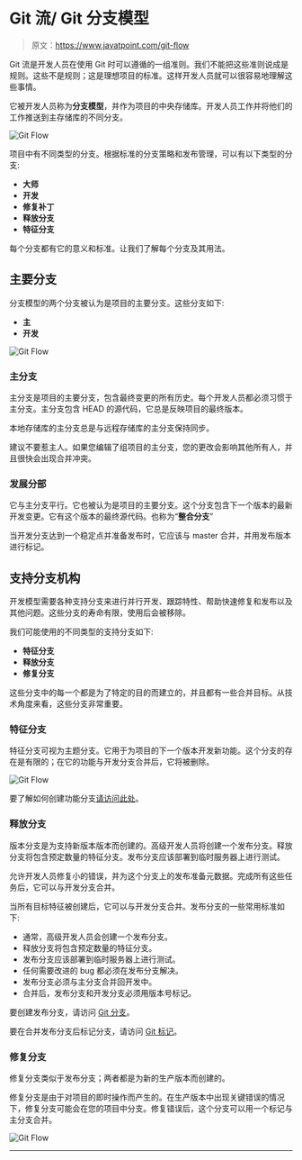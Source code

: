 # Git 流/ Git 分支模型

> 原文：<https://www.javatpoint.com/git-flow>

Git 流是开发人员在使用 Git 时可以遵循的一组准则。我们不能把这些准则说成是规则。这些不是规则；这是理想项目的标准。这样开发人员就可以很容易地理解这些事情。

它被开发人员称为**分支模型**，并作为项目的中央存储库。开发人员工作并将他们的工作推送到主存储库的不同分支。

![Git Flow](img/deb580d359043edf86de638e5ff30bb7.png)

项目中有不同类型的分支。根据标准的分支策略和发布管理，可以有以下类型的分支:

*   **大师**
*   **开发**
*   **修复补丁**
*   **释放分支**
*   **特征分支**

每个分支都有它的意义和标准。让我们了解每个分支及其用法。

## 主要分支

分支模型的两个分支被认为是项目的主要分支。这些分支如下:

*   **主**
*   **开发**

![Git Flow](img/39b5bad03006f8f9d28e20bcaa089ff2.png)

### 主分支

主分支是项目的主要分支，包含最终变更的所有历史。每个开发人员都必须习惯于主分支。主分支包含 HEAD 的源代码，它总是反映项目的最终版本。

本地存储库的主分支总是与远程存储库的主分支保持同步。

建议不要惹主人。如果您编辑了组项目的主分支，您的更改会影响其他所有人，并且很快会出现合并冲突。

### 发展分部

它与主分支平行。它也被认为是项目的主要分支。这个分支包含下一个版本的最新开发变更。它有这个版本的最终源代码。也称为“**整合分支**”

当开发分支达到一个稳定点并准备发布时，它应该与 master 合并，并用发布版本进行标记。

## 支持分支机构

开发模型需要各种支持分支来进行并行开发、跟踪特性、帮助快速修复和发布以及其他问题。这些分支的寿命有限，使用后会被移除。

我们可能使用的不同类型的支持分支如下:

*   **特征分支**
*   **释放分支**
*   **修复分支**

这些分支中的每一个都是为了特定的目的而建立的，并且都有一些合并目标。从技术角度来看，这些分支非常重要。

### 特征分支

特征分支可视为主题分支。它用于为项目的下一个版本开发新功能。这个分支的存在是有限的；在它的功能与开发分支合并后，它将被删除。

![Git Flow](img/904019578b6903382a65db8336dcbe23.png)

要了解如何创建功能分支[请访问此处](https://www.javatpoint.com/git-branch)。

### 释放分支

版本分支是为支持新版本版本而创建的。高级开发人员将创建一个发布分支。释放分支将包含预定数量的特征分支。发布分支应该部署到临时服务器上进行测试。

允许开发人员修复小的错误，并为这个分支上的发布准备元数据。完成所有这些任务后，它可以与开发分支合并。

当所有目标特征被创建后，它可以与开发分支合并。发布分支的一些常用标准如下:

*   通常，高级开发人员会创建一个发布分支。
*   释放分支将包含预定数量的特征分支。
*   发布分支应该部署到临时服务器上进行测试。
*   任何需要改进的 bug 都必须在发布分支解决。
*   发布分支必须与主分支合并回开发中。
*   合并后，发布分支和开发分支必须用版本号标记。

要创建发布分支，请访问 [Git 分支](https://www.javatpoint.com/git-branch)。

要在合并发布分支后标记分支，请访问 [Git 标记](https://www.javatpoint.com/git-tags)。

### 修复分支

修复分支类似于发布分支；两者都是为新的生产版本而创建的。

修复分支是由于对项目的即时操作而产生的。在生产版本中出现关键错误的情况下，修复分支可能会在您的项目中分支。修复错误后，这个分支可以用一个标记与主分支合并。

![Git Flow](img/9e63674f2411848355285da624c99c8d.png)

* * *